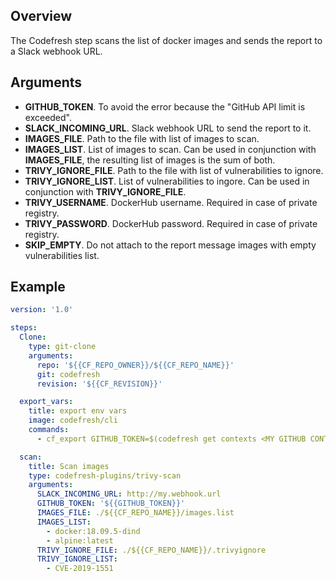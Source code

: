 ## Overview

The Codefresh step scans the list of docker images and sends the report to a Slack webhook URL.

## Arguments
- **GITHUB_TOKEN**. To avoid the error because the "GitHub API limit is exceeded".
- **SLACK_INCOMING_URL**. Slack webhook URL to send the report to it.
- **IMAGES_FILE**. Path to the file with list of images to scan.
- **IMAGES_LIST**. List of images to scan. Can be used in conjunction with **IMAGES_FILE**, the resulting list of images is the sum of both.
- **TRIVY_IGNORE_FILE**. Path to the file with list of vulnerabilities to ignore.
- **TRIVY_IGNORE_LIST**. List of vulnerabilities to ingore. Can be used in conjunction with **TRIVY_IGNORE_FILE**.
- **TRIVY_USERNAME**. DockerHub username. Required in case of private registry. 
- **TRIVY_PASSWORD**. DockerHub password. Required in case of private registry. 
- **SKIP_EMPTY**. Do not attach to the report message images with empty vulnerabilities list.

## Example
```yaml
version: '1.0'

steps:
  Clone:
    type: git-clone
    arguments:
      repo: '${{CF_REPO_OWNER}}/${{CF_REPO_NAME}}'
      git: codefresh
      revision: '${{CF_REVISION}}'

  export_vars:
    title: export env vars
    image: codefresh/cli
    commands:
      - cf_export GITHUB_TOKEN=$(codefresh get contexts <MY GITHUB CONTEXT> --type git.github -o json --decrypt | jq -r .spec.data.auth.password )

  scan:
    title: Scan images
    type: codefresh-plugins/trivy-scan
    arguments:
      SLACK_INCOMING_URL: http://my.webhook.url
      GITHUB_TOKEN: '${{GITHUB_TOKEN}}'
      IMAGES_FILE: ./${{CF_REPO_NAME}}/images.list
      IMAGES_LIST:
        - docker:18.09.5-dind
        - alpine:latest
      TRIVY_IGNORE_FILE: ./${{CF_REPO_NAME}}/.trivyignore
      TRIVY_IGNORE_LIST:
        - CVE-2019-1551
```

